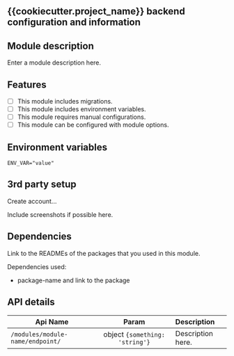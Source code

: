 ##  {{cookiecutter.project_name}} backend configuration and information

## Module description

Enter a module description here.

## Features

- [ ] This module includes migrations.
- [ ] This module includes environment variables.
- [ ] This module requires manual configurations.
- [ ] This module can be configured with module options.

## Environment variables

```properties
ENV_VAR="value"
```

## 3rd party setup

Create account...

Include screenshots if possible here.

## Dependencies

Link to the READMEs of the packages that you used in this module.

Dependencies used:
- package-name and link to the package

## API details

| Api Name                       | Param        | Description                                                    |
| ------------------------------ |:------------:|:---------------------------------------------------------------|
| `/modules/module-name/endpoint/` | object `{something: 'string'}` | Description here.|
